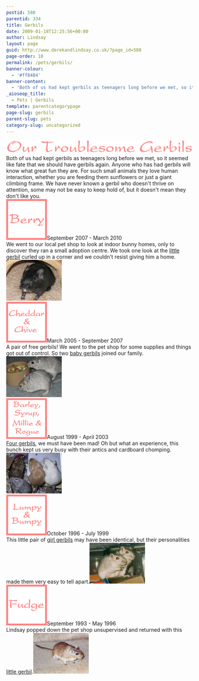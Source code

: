 ```yaml
---
postid: 588
parentid: 334
title: Gerbils
date: 2009-01-18T12:25:56+00:00
author: Lindsay
layout: page
guid: http://www.derekandlindsay.co.uk/?page_id=588
page-order: 10
permalink: /pets/gerbils/
banner-colour:
  - '#ff8484'
banner-content:
  - 'Both of us had kept gerbils as teenagers long before we met, so it seemed like fate that we should have gerbils again.  For such small animals they love human interaction, whether you are feeding them sunflowers or just a giant climbing frame.'
_aioseop_title:
  - Pets | Gerbils
template: parentcategorypage
page-slug: gerbils
parent-slug: pets
category-slug: uncategorized
---
```

<img class="aligncenter size-full wp-image-544 titleimage" title="Our Troublesome Gerbils" src="/wp-content/uploads/2009/02/titlegerbil.gif" alt="" />  
Both of us had kept gerbils as teenagers long before we met, so it seemed like fate that we should have gerbils again. Anyone who has had gerbils will know what great fun they are. For such small animals they love human interaction, whether you are feeding them sunflowers or just a giant climbing frame. We have never known a gerbil who doesn't thrive on attention, some may not be easy to keep hold of, but it doesn't mean they don't like you.

<div class="profile">
  <a class="icon" href="/pets/gerbils/berry/"><img src="/wp-content/uploads/2009/02/linkbuttongerbil_berry.gif" alt="" /></a><span>September 2007 - March 2010<br /> We went to our local pet shop to look at indoor bunny homes, only to discover they ran a small adoption centre. We took one look at the <a href="/pets/gerbils/berry/">little gerbil</a> curled up in a corner and we couldn't resist giving him a home.</span><a class="picture" href="/pets/gerbils/berry/"><img src="/wp-content/uploads/2009/02/berry.jpg" alt="" /></a>
</div>

<div class="profile">
  <a class="icon" href="/pets/gerbils/cheddar-chive/"><img src="/wp-content/uploads/2009/02/linkbuttongerbil_chch.gif" alt="" /></a><span>March 2005 - September 2007<br /> A pair of free gerbils! We went to the pet shop for some supplies and things got out of control. So two <a href="/pets/gerbils/cheddar-chive/">baby gerbils</a> joined our family.</span><a class="picture" href="/pets/gerbils/cheddar-chive/"><img src="/wp-content/uploads/2009/02/cheddarchive.jpg" alt="" /></a>
</div>

<div class="profile">
  <a class="icon" href="/pets/gerbils/barley-syrup-millie-rogue/"><img src="/wp-content/uploads/2009/02/linkbuttongerbil_bsmr.gif" alt="" /></a><span>August 1999 - April 2003<br /> <a href="/pets/gerbils/barley-syrup-millie-rogue/">Four gerbils</a>, we must have been mad! Oh but what an experience, this bunch kept us very busy with their antics and cardboard chomping.</span><a class="picture" href="/pets/gerbils/barley-syrup-millie-rogue/"><img src="/wp-content/uploads/2009/02/barleygang.jpg" alt="" /></a>
</div>

<div class="profile">
  <a class="icon" href="/pets/gerbils/lumpy-bumpy/"><img src="/wp-content/uploads/2009/02/linkbuttongerbil_lb.gif" alt="" /></a><span>October 1996 - July 1999<br /> This little pair of <a href="/pets/gerbils/lumpy-bumpy/">girl gerbils</a> may have been identical, but their personalities made them very easy to tell apart.</span><a class="picture" href="/pets/gerbils/lumpy-bumpy/"><img src="/wp-content/uploads/2009/02/lumpybumpy.jpg" alt="" /></a>
</div>

<div class="profile">
  <a class="icon" href="/pets/gerbils/fudge/"><img src="/wp-content/uploads/2009/02/linkbuttongerbil_fudge.gif" alt="" /></a><span>September 1993 - May 1996<br /> Lindsay popped down the pet shop unsupervised and returned with this <a href="/pets/gerbils/fudge/">little gerbil</a>.</span><a class="picture" href="/pets/gerbils/fudge/"><img src="/wp-content/uploads/2009/02/fudge.jpg" alt="" /></a>
</div>